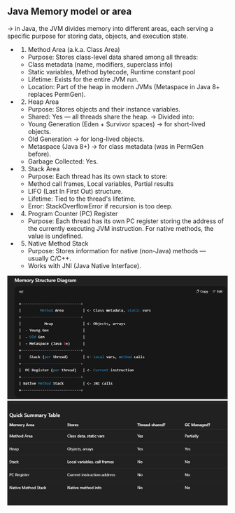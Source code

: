 ## Java Memory model or area

-> in Java, the JVM divides memory into different areas, each serving a specific purpose for storing data, objects, 
and execution state.

* 1. Method Area (a.k.a. Class Area)
   * Purpose: Stores class-level data shared among all threads:
   * Class metadata (name, modifiers, superclass info)
   * Static variables, Method bytecode, Runtime constant pool
   * Lifetime: Exists for the entire JVM run.
   * Location: Part of the heap in modern JVMs (Metaspace in Java 8+ replaces PermGen).

* 2. Heap Area
  * Purpose: Stores objects and their instance variables.
  * Shared: Yes — all threads share the heap.
-> Divided into:
  * Young Generation (Eden + Survivor spaces) → for short-lived objects.
  * Old Generation → for long-lived objects.
  * Metaspace (Java 8+) → for class metadata (was in PermGen before).
  * Garbage Collected: Yes.

* 3. Stack Area
   * Purpose: Each thread has its own stack to store:
   * Method call frames, Local variables, Partial results
   * LIFO (Last In First Out) structure.
   * Lifetime: Tied to the thread's lifetime.
   * Error: StackOverflowError if recursion is too deep.

* 4. Program Counter (PC) Register
   * Purpose: Each thread has its own PC register storing the address of the currently executing JVM instruction.
              For native methods, the value is undefined.

* 5. Native Method Stack
   * Purpose: Stores information for native (non-Java) methods — usually C/C++.
   * Works with JNI (Java Native Interface).

![img_1.png](..%2Fimages%2Fcore%20java%2Fimg_1.png)
![img_2.png](..%2Fimages%2Fcore%20java%2Fimg_2.png)